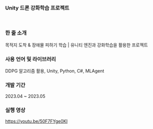 ### Unity 드론 강화학습 프로젝트

<br>

### 한 줄 소개
목적지 도착 & 장애물 피하기 학습 | 유니티 엔진과 강화학습을 활용한 프로젝트
<br>

### 사용 언어 및 라이브러리
DDPG 알고리즘 활용, Unity, Python, C#, MLAgent
<br>

### 개발 기간
2023.04 ~ 2023.05

### 실행 영상
https://youtu.be/50F7FYge0KI
